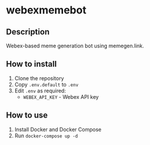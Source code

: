 # webexmemebot

## Description
Webex-based meme generation bot using memegen.link.

## How to install
1. Clone the repository
2. Copy `.env.default` to `.env`
3. Edit `.env` as required:
    - `WEBEX_API_KEY` - Webex API key

## How to use
1. Install Docker and Docker Compose
2. Run `docker-compose up -d`

